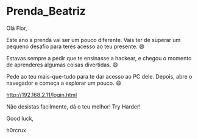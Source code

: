 # Prenda_Beatriz
Olá Flor, 

Este ano a prenda vai ser um pouco diferente. Vais ter de superar um pequeno desafio para teres acesso ao teu presente. 😄 

Estavas sempre a pedir que te ensinasse a hackear, e chegou o momento de aprenderes algumas coisas divertidas. 😄

Pede ao teu mais-que-tudo para te dar acesso ao PC dele. Depois, abre o navegador e começa a explorar um pouco. 😄

http://192.168.2.11/login.html

Não desistas facilmente, dá o teu melhor! Try Harder!

Good luck,

h0rcrux
